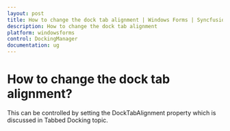```yaml
---
layout: post
title: How to change the dock tab alignment | Windows Forms | Syncfusion
description: How to change the dock tab alignment
platform: windowsforms
control: DockingManager
documentation: ug
---
```


# How to change the dock tab alignment?

This can be controlled by setting the DockTabAlignment property which is discussed in Tabbed Docking topic.



